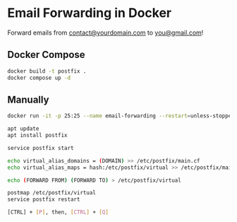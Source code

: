# Email Forwarding in Docker
Forward emails from contact@yourdomain.com to you@gmail.com!

## Docker Compose

```bash
docker build -t postfix .
docker compose up -d
```

## Manually

```bash
docker run -it -p 25:25 --name email-forwarding --restart=unless-stopped ubuntu bash

apt update
apt install postfix

service postfix start

echo virtual_alias_domains = (DOMAIN) >> /etc/postfix/main.cf
echo virtual_alias_maps = hash:/etc/postfix/virtual >> /etc/postfix/main.cf

echo (FORWARD FROM) (FORWARD TO) > /etc/postfix/virtual

postmap /etc/postfix/virtual
service postfix restart

[CTRL] + [P], then, [CTRL] + [Q]
```
